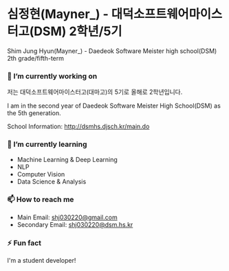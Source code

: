 # 심정현(Mayner_) - 대덕소프트웨어마이스터고(DSM) 2학년/5기

Shim Jung Hyun(Mayner_) - Daedeok Software Meister high school(DSM) 2th grade/fifth-term

### 🔭 I’m currently working on
저는 대덕소프트웨어마이스터고(대마고)의 5기로 올해로 2학년입니다.

I am in the second year of Daedeok Software Meister High School(DSM) as the 5th generation.

School Information: http://dsmhs.djsch.kr/main.do

### 🌱 I’m currently learning
- Machine Learning & Deep Learning
- NLP
- Computer Vision
- Data Science & Analysis

### 📫 How to reach me
- Main Email: shj030220@gmail.com
- Secondary Email: shj030220@dsm.hs.kr

### ⚡ Fun fact
I'm a student developer!

